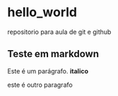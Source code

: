 # hello_world
repositorio para aula de git e github

## Teste em markdown

Este é um parágrafo. __italico__

este é outro paragrafo